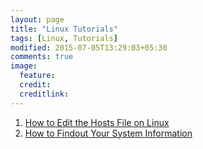 ```yaml
---
layout: page
title: "Linux Tutorials"
tags: [Linux, Tutorials]
modified: 2015-07-05T13:29:03+05:30
comments: true
image:
  feature:
  credit:
  creditlink:
---
```


1. <a href="/linux/tutorials/how-to-edit-the-hosts-file-on-linux/"> How to Edit the Hosts File on Linux </a>
1. <a href="/how-to-findout-your-system-information/#linux"> How to Findout Your System Information </a>
